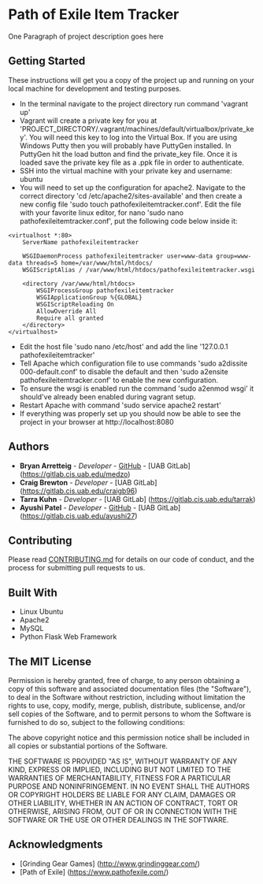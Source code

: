 # Path of Exile Item Tracker

One Paragraph of project description goes here


## Getting Started

These instructions will get you a copy of the project up and running on your local machine for development and testing purposes.
* In the terminal navigate to the project directory run command 'vagrant up'
* Vagrant will create a private key for you at 'PROJECT_DIRECTORY/.vagrant/machines/default/virtualbox/private_key'. You will need this key to log into the Virtual Box. If you are using Windows Putty then you will probably have PuttyGen installed. In PuttyGen hit the load button and find the private_key file. Once it is loaded save the private key file as a .ppk file in order to authenticate.
* SSH into the virtual machine with your private key and username: ubuntu
* You will need to set up the configuration for apache2. Navigate to the correct directory 'cd /etc/apache2/sites-available' and then create a new config file 'sudo touch pathofexileitemtracker.conf'. Edit the file with your favorite linux editor, for nano 'sudo nano pathofexileitemtracker.conf', put the following code below inside it:
```
<virtualhost *:80>
    ServerName pathofexileitemtracker
 
    WSGIDaemonProcess pathofexileitemtracker user=www-data group=www-data threads=5 home=/var/www/html/htdocs/
    WSGIScriptAlias / /var/www/html/htdocs/pathofexileitemtracker.wsgi
 
    <directory /var/www/html/htdocs>
        WSGIProcessGroup pathofexileitemtracker
        WSGIApplicationGroup %{GLOBAL}
        WSGIScriptReloading On
        AllowOverride All
        Require all granted
    </directory>
</virtualhost>
```
* Edit the host file 'sudo nano /etc/host' and add the line '127.0.0.1 pathofexileitemtracker'
* Tell Apache which configuration file to use commands 'sudo a2dissite 000-default.conf' to disable the default and then 'sudo a2ensite pathofexileitemtracker.conf' to enable the new configuration.
* To ensure the wsgi is enabled run the command 'sudo a2enmod wsgi' it should've already been enabled during vagrant setup.
* Restart Apache with command 'sudo service apache2 restart'
* If everything was properly set up you should now be able to see the project in your browser at http://localhost:8080 


## Authors

* **Bryan Arretteig** - *Developer* - [GitHub](https://github.com/Arretteig) - [UAB GitLab] (https://gitlab.cis.uab.edu/medzo)
* **Craig Brewton** - *Developer* -  [UAB GitLab] (https://gitlab.cis.uab.edu/craigb96)
* **Tarra Kuhn** - *Developer* - [UAB GitLab] (https://gitlab.cis.uab.edu/tarrak)
* **Ayushi Patel** - *Developer* - [GitHub](https://github.com/ayushipatel27) - [UAB GitLab] (https://gitlab.cis.uab.edu/ayushi27)


## Contributing

Please read [CONTRIBUTING.md](https://gitlab.cis.uab.edu/medzo/PathOfExileItemTracker/blob/871952f0790b9604c77bea52bfab848fc3cf9d35/CONTRIBUTING.md) for details on our code of conduct, and the process for submitting pull requests to us.


## Built With

* Linux Ubuntu 
* Apache2
* MySQL
* Python Flask Web Framework


## The MIT License

Permission is hereby granted, free of charge, to any person obtaining a copy
of this software and associated documentation files (the "Software"), to deal
in the Software without restriction, including without limitation the rights
to use, copy, modify, merge, publish, distribute, sublicense, and/or sell
copies of the Software, and to permit persons to whom the Software is
furnished to do so, subject to the following conditions:

The above copyright notice and this permission notice shall be included in
all copies or substantial portions of the Software.

THE SOFTWARE IS PROVIDED "AS IS", WITHOUT WARRANTY OF ANY KIND, EXPRESS OR
IMPLIED, INCLUDING BUT NOT LIMITED TO THE WARRANTIES OF MERCHANTABILITY,
FITNESS FOR A PARTICULAR PURPOSE AND NONINFRINGEMENT. IN NO EVENT SHALL THE
AUTHORS OR COPYRIGHT HOLDERS BE LIABLE FOR ANY CLAIM, DAMAGES OR OTHER
LIABILITY, WHETHER IN AN ACTION OF CONTRACT, TORT OR OTHERWISE, ARISING FROM,
OUT OF OR IN CONNECTION WITH THE SOFTWARE OR THE USE OR OTHER DEALINGS IN
THE SOFTWARE.


## Acknowledgments

* [Grinding Gear Games] (http://www.grindinggear.com/)
* [Path of Exile] (https://www.pathofexile.com/)